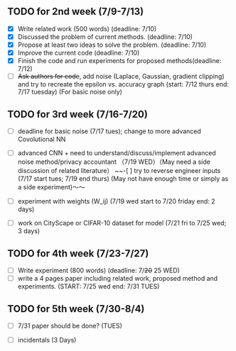 ## TODO for 2nd week (7/9-7/13)
 - [x] Write related work (500 words) (deadline: 7/10)
 - [x] Discussed the problem of current methods. (deadline: 7/10)
 - [x] Propose at least two ideas to solve the problem. (deadline: 7/10)
 - [x] Improve the current code (deadline: 7/10)
 - [x] Finish the code and run experiments for proposed methods(deadline: 7/12)
 - [ ] ~~Ask authors for code~~,   add noise (Laplace, Gaussian, gradient clipping) and try to recreate the epsilon vs. accuracy graph (start: 7/12 thurs end: 7/17 tuesday) (For basic noise only)
 
 ## TODO for 3rd week (7/16-7/20)
 - [ ] deadline for basic noise (7/17 tues); change to more advanced Covolutional NN
 - [ ] advanced CNN + need to understand/discuss/implement advanced noise method/privacy accountant （7/19 WED）（May need a side discussion of related literature）
 ~~-[ ] try to reverse engineer inputs (7/17 start tues; 7/19 end thurs) (May not have enough time or simply as a side experiment)～～ 
 
 - [ ] experiment with weights (W_ij) (7/19 wed start to 7/20 friday end: 2 days) 
 - [ ] work on CityScape or CIFAR-10 dataset for model (7/21 fri to 7/25 wed; 3 days)
 
  ## TODO for 4th week (7/23-7/27)
 - [ ] Write experiment (800 words) (deadline: 7/~~20~~ 25 WED)
 - [ ] write a 4 pages paper including related work, proposed method and experiments. (START: 7/25 wed end: 7/31 TUES)
 
 ## TODO for 5th week (7/30-8/4)
 -[ ] 7/31 paper should be done? (TUES)
 -[ ] incidentals (3 Days)

